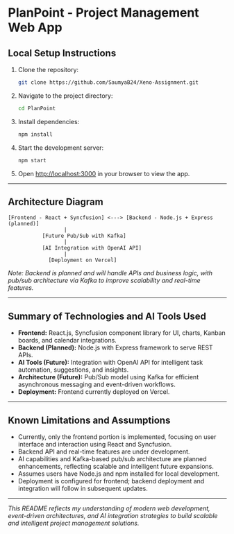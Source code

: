 
# PlanPoint - Project Management Web App

## Local Setup Instructions
1. Clone the repository:
   ```bash
   git clone https://github.com/SaumyaB24/Xeno-Assignment.git

2. Navigate to the project directory:

   ```bash
   cd PlanPoint
   ```
3. Install dependencies:

   ```bash
   npm install
   ```
4. Start the development server:

   ```bash
   npm start
   ```
5. Open [http://localhost:3000](http://localhost:3000) in your browser to view the app.

---

## Architecture Diagram

```
[Frontend - React + Syncfusion] <---> [Backend - Node.js + Express (planned)]  
                  |  
           [Future Pub/Sub with Kafka]  
                  |  
           [AI Integration with OpenAI API]  
                  |  
             [Deployment on Vercel]
```

*Note: Backend is planned and will handle APIs and business logic, with pub/sub architecture via Kafka to improve scalability and real-time features.*

---

## Summary of Technologies and AI Tools Used

* **Frontend:** React.js, Syncfusion component library for UI, charts, Kanban boards, and calendar integrations.
* **Backend (Planned):** Node.js with Express framework to serve REST APIs.
* **AI Tools (Future):** Integration with OpenAI API for intelligent task automation, suggestions, and insights.
* **Architecture (Future):** Pub/Sub model using Kafka for efficient asynchronous messaging and event-driven workflows.
* **Deployment:** Frontend currently deployed on Vercel.

---

## Known Limitations and Assumptions

* Currently, only the frontend portion is implemented, focusing on user interface and interaction using React and Syncfusion.
* Backend API and real-time features are under development.
* AI capabilities and Kafka-based pub/sub architecture are planned enhancements, reflecting scalable and intelligent future expansions.
* Assumes users have Node.js and npm installed for local development.
* Deployment is configured for frontend; backend deployment and integration will follow in subsequent updates.

---

*This README reflects my understanding of modern web development, event-driven architectures, and AI integration strategies to build scalable and intelligent project management solutions.*


